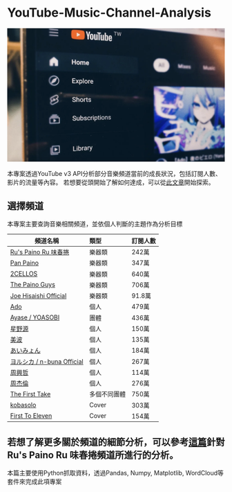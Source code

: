 # YouTube-Music-Channel-Analysis
![image](https://github.com/Takuyatsai/YouTube-Music-Channel-Analysis/blob/main/Practice/Homepage.png)


本專案透過YouTube v3 API分析部分音樂頻道當前的成長狀況，包括訂閱人數、影片的流量等內容。
若想要從頭開始了解如何達成，可以從[此文章](https://medium.com/@alextsai6290/01-%E4%B8%8D%E5%90%8C%E6%96%B9%E5%BC%8F%E8%A7%80%E5%AF%9Fyoutube%E6%95%B8%E6%93%9A-%E4%B8%80-b248ea6fe5bb)開始探索。

## 選擇頻道
本專案主要查詢音樂相關頻道，並依個人判斷的主題作為分析目標

頻道名稱                  | 類型  | 訂閱人數 |
-------------------------|:---------|:---------|
[Ru's Paino Ru 味春捲](https://www.youtube.com/channel/UCAYrMNl92jw6cpjdpBP8JyA)   |樂器類 |242萬|
[Pan Paino](https://www.youtube.com/channel/UCI7ktPB6toqucpkkCiolwLg)   |樂器類 |347萬|
[2CELLOS](https://www.youtube.com/channel/UCyjuFsbclXyntSRMBAILzbw)   |樂器類 |640萬|
[The Paino Guys](https://www.youtube.com/c/thepianoguys)   |樂器類 |706萬|
[Joe Hisaishi Official](https://www.youtube.com/channel/UCxyzciBLt1Hyw06dlqwAIkw)   |樂器類 |91.8萬|
[Ado](https://www.youtube.com/channel/UCln9P4Qm3-EAY4aiEPmRwEA)   |個人 |479萬|
[Ayase / YOASOBI](https://www.youtube.com/channel/UCvpredjG93ifbCP1Y77JyFA)   |團體 |436萬|
[星野源](https://www.youtube.com/channel/UCPKlrgZXnnb89nSeITvTdGA)   |個人 |150萬|
[美波](https://www.youtube.com/channel/UC2JzylaIF8qeowc7-5VwwmA)   |個人 |135萬|
[あいみょん](https://www.youtube.com/user/aimyong)   |個人 |184萬|
[ヨルシカ / n-buna Official](https://www.youtube.com/c/nbuna)   |個人 |267萬|
[周興哲](https://www.youtube.com/channel/UC7S48XRADBqamQbgLxpBFcQ)   |個人 |114萬|
[周杰倫](https://www.youtube.com/channel/UC8CU5nVhCQIdAGrFFp4loOQ)   |個人 |276萬|
[The First Take](https://www.youtube.com/channel/UC9zY_E8mcAo_Oq772LEZq8Q)   |多個不同團體 |750萬|
[kobasolo](https://www.youtube.com/channel/UCDbQblY1XASbgqOXmy6FOFQ)   |Cover |303萬|
[First To Eleven](https://www.youtube.com/c/FirstToEleven)   |Cover |154萬|

## 若想了解更多關於頻道的細節分析，可以參考[這篇](https://github.com/Takuyatsai/YouTube-Music-Channel-Analysis/blob/main/channel_data.ipynb)針對Ru's Paino Ru 味春捲頻道所進行的分析。
本篇主要使用Python抓取資料，透過Pandas, Numpy, Matplotlib, WordCloud等套件來完成此項專案
